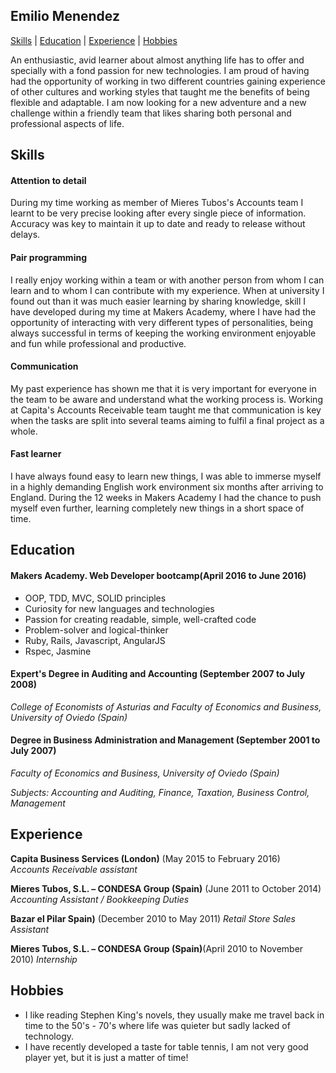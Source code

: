 ## Emilio Menendez
[Skills](#skills) | [Education](#education) | [Experience](#experience) | [Hobbies](#hobbies)

An enthusiastic, avid learner about almost anything life has to offer and specially with a fond passion for new technologies. I am proud of having had the opportunity of working in two different countries gaining experience of other cultures and working styles that taught me the benefits of being flexible and adaptable. I am now looking for a new adventure and a new challenge within a friendly team that likes sharing both personal and professional aspects of life.

## Skills

#### Attention to detail

During my time working as member of Mieres Tubos's Accounts team I learnt to be very precise looking after every single piece of information. Accuracy was key to maintain it up to date and ready to release without delays.

#### Pair programming

I really enjoy working within a team or with another person from whom I can learn and to whom I can contribute with my experience. When at university I found out than it was much easier learning by sharing knowledge, skill I have developed during my time at Makers Academy, where I have had the opportunity of interacting with very different types of personalities, being always successful in terms of keeping the working environment enjoyable and fun while professional and productive.

#### Communication

My past experience has shown me that it is very important for everyone in the team to be aware and understand what the working process is. Working at Capita's Accounts Receivable team taught me that communication is key when the tasks are split into several teams aiming to fulfil a final project as a whole.

#### Fast learner

I have always found easy to learn new things, I was able to immerse myself in a highly demanding English work environment six months after arriving to England. During the 12 weeks in Makers Academy I had the chance to push myself even further, learning completely new things in a short space of time.

## Education

#### Makers Academy. Web Developer bootcamp(April 2016 to June 2016)

- OOP, TDD, MVC, SOLID principles
- Curiosity for new languages and technologies
- Passion for creating readable, simple, well-crafted code
- Problem-solver and logical-thinker
- Ruby, Rails, Javascript, AngularJS
- Rspec, Jasmine

#### Expert's Degree in Auditing and Accounting (September 2007 to July 2008)
*College of Economists of Asturias and Faculty of Economics and Business, University of Oviedo (Spain)*

#### Degree in Business Administration and  Management (September 2001 to July 2007)
*Faculty of Economics and Business, University of Oviedo (Spain)*

*Subjects: Accounting and Auditing, Finance, Taxation, Business Control, Management*



## Experience

**Capita Business Services (London)** (May 2015 to February 2016)    
*Accounts Receivable assistant*  

**Mieres Tubos, S.L. – CONDESA Group (Spain)** (June 2011 to October 2014)   
*Accounting Assistant / Bookkeeping Duties*

**Bazar el Pilar Spain)** (December 2010 to May 2011)
*Retail  Store Sales Assistant*

**Mieres Tubos, S.L. –  CONDESA Group (Spain)**(April 2010 to November 2010)
*Internship*

## Hobbies

- I like reading Stephen King's novels, they usually make me travel back in time to the 50's - 70's where life was quieter but sadly lacked of technology.
- I have recently developed a taste for table tennis, I am not very good player yet, but it is just a matter of time!
